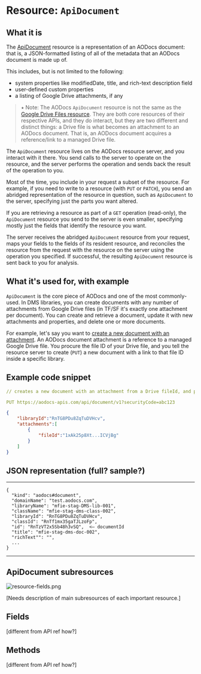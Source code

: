 # Resource: ```ApiDocument```


## What it is

The [ApiDocument](/docs/aodocs-staging.altirnao.com/1/types/ApiDocument) resource is a representation of an AODocs document: that is, a JSON-formatted listing of all of the metadata that an AODocs document is made up of.

This includes, but is not limited to the following:

*   system properties like modifiedDate, title, and rich-text description field
*   user-defined custom properties
*   a listing of Google Drive attachments, if any

> ⭑   Note: The AODocs ```ApiDocument``` resource is not the same as the [Google Drive Files resource](https://developers.google.com/drive/api/v3/reference/files).  They are both core resources of their respective APIs, and they do interact, but they are two different and distinct things: a Drive file is what becomes an attachment to an AODocs document.  That is, an AODocs document acquires a reference/link to a managed Drive file.

The ```ApiDocument``` resource lives on the AODocs resource server, and you interact with it there.  You send calls to the server to operate on the resource, and the server performs the operation and sends back the result of the operation to you.

Most of the time, you include in your request a subset of the resource.  For example, if you need to write to a resource (with ```PUT``` or ```PATCH```), you send an abridged representation of the resource in question, such as ```ApiDocument``` to the server, specifying just the parts you want altered.

If you are retrieving a resource as part of a ```GET``` operation (read-only), the ```ApiDocument``` resource you send to the server is even smaller, specifying mostly just the fields that identify the resource you want.

The server receives the abridged ```ApiDocument``` resource from your request, maps your fields to the fields of its resident resource, and reconciles the resource from the request with the resource on the server using the operation you specified.  If successful, the resulting ```ApiDocument``` resource is sent back to you for analysis.


## What it's used for, with example

```ApiDocument``` is the core piece of AODocs and one of the most commonly-used.  In DMS libraries, you can create documents with any number of attachments from Google Drive files (in TF/SF it's exactly one attachment per document).  You can create and retrieve a document, update it with new attachments and properties, and delete one or more documents.

For example, let's say you want to [create a new document with an attachment](/docs/aodocs-staging.altirnao.com/1/c/Guides/30-Manage%20AODocs%20documents/20-Create,%20modify,%20delete%20documents/10-Create%20new%20documents%20with%20attachments/00-Overview).  An AODocs document attachment is a reference to a managed Google Drive file.  You procure the file ID of your Drive file, and you tell the resource server to create (`PUT`) a new document with a link to that file ID inside a specific library.


## Example code snippet


```yaml
// creates a new document with an attachment from a Drive fileId, and puts it in a specific library by libraryId

PUT https://aodocs-apis.com/api/document/v1?securityCode=abc123
```

```json
{
    "libraryId":"RnTG8PDu8ZqTuDVHcv",
    "attachments":[
        {
            "fileId":"1xAk25p8Xt...ICVjBg"
        }
    ]
}
```



## JSON representation (full?  sample?)

____________________________________________


```
{
  "kind": "aodocs#document",
  "domainName": "test.aodocs.com",
  "libraryName": "mfie-stag-DMS-lib-001",
  "className": "mfie-stag-dms-class-002",
  "libraryId": "RnTG8PDu8ZqTuDVHcv",
  "classId": "RnTf1mx35gaTJLzoFp",
  "id": "RnTzVT2x5Sb48h3vSQ",  <— documentId
  "title": "mfie-stag-dms-doc-002",
  "richText"": "",
  ...
}
```


____________________________________________


## ApiDocument subresources

![resource-fields.png](/img/resource-fields.png)

[Needs description of main subresources of each important resource.]

## Fields

[different from API ref how?]


## Methods

[different from API ref how?]